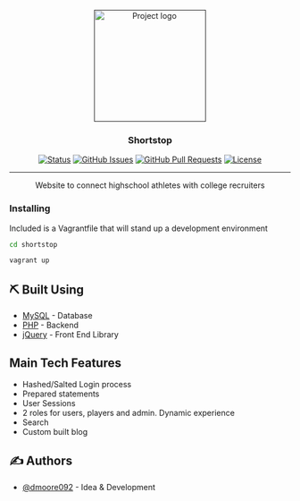 <p align="center">
  <a href="" rel="noopener">
 <img width=200px height=200px src="https://i.imgur.com/6wj0hh6.jpg" alt="Project logo"></a>
</p>

<h3 align="center">Shortstop</h3>

<div align="center">

  [![Status](https://img.shields.io/badge/status-active-success.svg)]() 
  [![GitHub Issues](https://img.shields.io/github/issues/kylelobo/The-Documentation-Compendium.svg)](https://github.com/kylelobo/The-Documentation-Compendium/issues)
  [![GitHub Pull Requests](https://img.shields.io/github/issues-pr/kylelobo/The-Documentation-Compendium.svg)](https://github.com/kylelobo/The-Documentation-Compendium/pulls)
  [![License](https://img.shields.io/badge/license-MIT-blue.svg)](/LICENSE)

</div>

---

<p align="center"> Website to connect highschool athletes with college recruiters
    <br> 
</p>


### Installing

Included is a Vagrantfile that will stand up a development environment

```bash
cd shortstop
```

```bash
vagrant up
```

## ⛏️ Built Using <a name = "built_using"></a>
- [MySQL](https://www.mysql.com/) - Database
- [PHP](https://php.net/) - Backend
- [jQuery](https://jquery.com/) - Front End Library

## Main Tech Features
* Hashed/Salted Login process
* Prepared statements
* User Sessions
* 2 roles for users, players and admin. Dynamic experience
* Search
* Custom built blog


## ✍️ Authors <a name = "authors"></a>
- [@dmoore092](https://github.com/dmoore092) - Idea & Development

